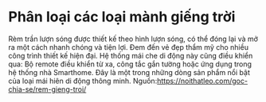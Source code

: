 # Phân loại các loại mành giếng trời
Rèm trần lượn sóng được thiết kế theo hình lượn sóng, có thể đóng lại và mở ra một cách nhanh chóng và tiện lợi. Đem đến vẻ đẹp thẩm mỹ cho nhiều công trình thiết kế hiện đại. Hệ thống mái che di động này cũng điều khiển qua: Bộ remote điều khiển từ xa, công tắc gắn tường hoặc ứng dụng trong hệ thống nhà Smarthome. Đây là một trong những dòng sản phẩm nổi bật của loại mái hiên di động thông minh.
Nguồn:https://noithatleo.com/goc-chia-se/rem-gieng-troi/
